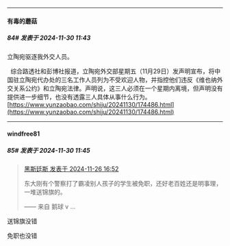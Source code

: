﻿
*****

####  有毒的蘑菇  
##### 84#       发表于 2024-11-30 11:43

立陶宛驱逐我外交人员。 

  综合路透社和彭博社报道，立陶宛外交部星期五（11月29日）发声明宣布，将中国驻立陶宛代办处的三名工作人员列为不受欢迎人物，并指控他们违反《维也纳外交关系公约》和立陶宛法律。声明说，这三人必须在一个星期内离境，但声明没有提供进一步细节，也没有透露三人具体从事什么行为。
[https://www.yunzaobao.com/shiju/20241130/174486.html](https://www.yunzaobao.com/shiju/20241130/174486.html)

*****

####  windfree81  
##### 85#       发表于 2024-11-30 11:45

<blockquote><a href="httphttps://bbs.saraba1st.com/2b/forum.php?mod=redirect&amp;goto=findpost&amp;pid=66779801&amp;ptid=2208259" target="_blank">黑斯廷斯 发表于 2024-11-26 16:52</a>

东大刚有个警察打了霸凌别人孩子的学生被免职，还好老百姓还是明事理，一堆送锦旗的。

—— 来自 鹅球 v ...</blockquote>
送锦旗没错

免职也没错

